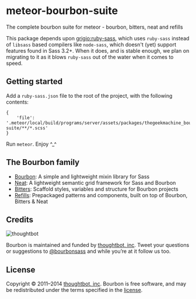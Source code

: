 # meteor-bourbon-suite
The complete bourbon suite for meteor - bourbon, bitters, neat and refills

This package depends upon [grigio:ruby-sass](https://github.com/grigio/meteor-ruby-sass), which uses `ruby-sass` instead of `libsass` based compilers like `node-sass`, which doesn't (yet) support features found in Sass 3.2+. When it does, and is stable enough, we plan on migrating to it as it blows `ruby-sass` out of the water when it comes to speed.

## Getting started

Add a `ruby-sass.json` file to the root of the project, with the following contents:

    {
        'file': '.meteor/local/build/programs/server/assets/packages/thegeekmachine_bourbon-suite/**/*.scss'
    }

Run `meteor`. Enjoy ^\_^


## The Bourbon family

- [Bourbon](http://bourbon.io): A simple and lightweight mixin library for Sass
- [Neat](http://neat.bourbon.io): A lightweight semantic grid framework for Sass and Bourbon
- [Bitters](http://bitters.bourbon.io): Scaffold styles, variables and structure for Bourbon projects
- [Refills](http://refills.bourbon.io): Prepackaged patterns and components, built on top of Bourbon, Bitters & Neat

## Credits

![thoughtbot](http://thoughtbot.com/images/tm/logo.png)

Bourbon is maintained and funded by [thoughtbot, inc](http://thoughtbot.com). Tweet your questions or suggestions to [@bourbonsass](https://twitter.com/bourbonsass) and while you’re at it follow us too.

## License

Copyright © 2011–2014 [thoughtbot, inc](http://thoughtbot.com). Bourbon is free software, and may be redistributed under the terms specified in the [license](LICENSE.md).
